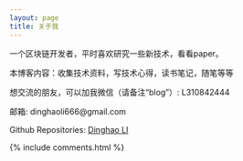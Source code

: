 ```yaml
---
layout: page
title: 关于我 
---
```


一个区块链开发者，平时喜欢研究一些新技术，看看paper。
<p>
本博客内容：收集技术资料，写技术心得，读书笔记，随笔等等
<p>
想交流的朋友，可以加我微信（请备注“blog”）: L310842444
<p>
邮箱: dinghaoli666@gmail.com 
<p>	
Github Repositories: <a href="https://github.com/DinghaoLI">Dinghao LI</a> 



{% include comments.html %}

